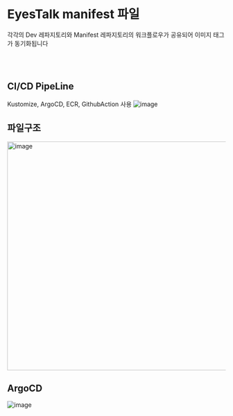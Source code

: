 # EyesTalk manifest 파일
각각의 Dev 레파지토리와 Manifest 레파지토리의 워크플로우가 공유되어 이미지 태그가 동기화됩니다


<br>
<br>

## CI/CD PipeLine
Kustomize, ArgoCD, ECR, GithubAction 사용
![image](https://user-images.githubusercontent.com/73453283/206051230-c570cbe3-abe7-4329-b7ca-0472fbf87b02.png)
<br>

## 파일구조
<img width="528" alt="image" src="https://user-images.githubusercontent.com/73453283/206051058-ea17e833-a1e1-401f-959a-0784d4b2d351.png">

<br>

## ArgoCD
![image](https://user-images.githubusercontent.com/73453283/206051199-572affe9-f45b-46d1-966d-639b611a3462.png)
